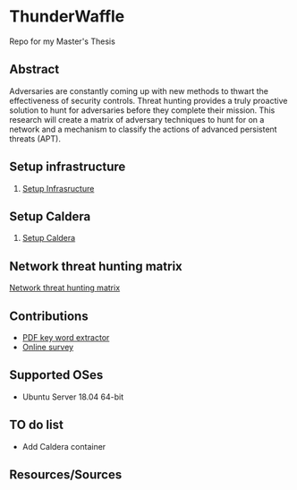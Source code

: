 # ThunderWaffle

Repo for my Master's Thesis

## Abstract

Adversaries are constantly coming up with new methods to thwart the effectiveness of security controls. Threat hunting provides a truly proactive solution to hunt for adversaries before they complete their mission. This research will create a matrix of adversary techniques to hunt for on a network and a mechanism to classify the actions of advanced persistent threats (APT).

## Setup infrastructure

1. [Setup Infrasructure](docs/infrastructure.md)

## Setup Caldera

1. [Setup Caldera](docs/caldera.md)

## Network threat hunting matrix

[Network threat hunting matrix](https://cptofevilminions.github.io/ThunderWaffle)

## Contributions

* [PDF key word extractor](Contributions/pdf_keyword_extractor/README.md)
* [Online survey](Contributions/Online_survey/README.md)

## Supported OSes

* Ubuntu Server 18.04 64-bit

## TO do list

* Add Caldera container

## Resources/Sources